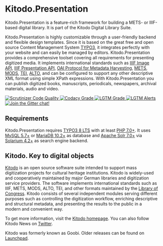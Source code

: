 Kitodo.Presentation
===================

Kitodo.Presentation is a feature-rich framework for building a METS- or IIIF-based digital library. It is part of the Kitodo Digital Library Suite.

Kitodo.Presentation is highly customizable through a user-friendly backend and flexible design templates. Since it is based on the great free and open source Content Management System [TYPO3](https://typo3.org), it integrates perfectly with your website and can easily be managed by editors. Kitodo.Presentation provides a comprehensive toolset covering all requirements for presenting digitized media. It implements international standards such as [IIIF Image API](https://iiif.io/api/image), [IIIF Presentation API](https://iiif.io/api/presentation), [OAI Protocol for Metadata Harvesting](http://www.openarchives.org/OAI/openarchivesprotocol.html), [METS](http://www.loc.gov/standards/mets), [MODS](http://www.loc.gov/standards/mods), [TEI](http://www.tei-c.org), [ALTO](http://www.loc.gov/standards/alto), and can be configured to support any other descriptive XML format using simple XPath expressions. With Kitodo.Presentation you can publish digitized books, manuscripts, periodicals, newspapers, archival materials, audio and video.

<a href="https://scrutinizer-ci.com/g/kitodo/kitodo-presentation/?branch=master">
  <img alt="Scrutinizer Code Quality" src="https://scrutinizer-ci.com/g/kitodo/kitodo-presentation/badges/quality-score.png?b=master"/>
</a>
<a href="https://www.codacy.com/app/kitodo/kitodo-presentation">
  <img alt="Codacy Grade" src="https://api.codacy.com/project/badge/Grade/1291eba67cb744c9ad04a74883d45d84"/>
</a>
<a href="https://lgtm.com/projects/g/kitodo/kitodo-presentation/context:javascript">
  <img alt="LGTM Grade" src="https://img.shields.io/lgtm/grade/javascript/g/kitodo/kitodo-presentation.svg?logo=lgtm"/>
</a>
<a href="https://lgtm.com/projects/g/kitodo/kitodo-presentation/alerts/">
  <img alt="LGTM Alerts" src="https://img.shields.io/lgtm/alerts/g/kitodo/kitodo-presentation.svg?logo=lgtm"/>
</a>
<a href="https://gitter.im/Kitodo/Presentation">
  <img alt="Join the Gitter chat!" src="https://badges.gitter.im/Kitodo/Presentation.svg"/>
</a>

Requirements
------------

Kitodo.Presentation requires [TYPO3 8 LTS](https://get.typo3.org/8) with at least [PHP 7.0+](https://secure.php.net). It uses [MySQL 5.7+](https://www.mysql.com) or [MariaDB 10.2+](https://mariadb.com) as database and [Apache Solr 7.0+](https://lucene.apache.org/solr) via [Solarium 4.2+](http://www.solarium-project.org/) as search engine backend.

Kitodo. Key to digital objects
------------------------------

[Kitodo](https://github.com/kitodo) is an open source software suite intended to support mass digitization projects for cultural heritage institutions. Kitodo is widely-used and cooperatively maintained by major German libraries and digitization service providers. The software implements international standards such as IIIF, METS, MODS, ALTO, TEI, and other formats maintained by the [Library of Congress](https://loc.gov/standards). Kitodo consists of several independent modules serving different purposes such as controlling the digitization workflow, enriching descriptive and structural metadata, and presenting the results to the public in a modern and convenient way.

To get more information, visit the [Kitodo homepage](https://www.kitodo.org). You can also follow Kitodo News on [Twitter](https://twitter.com/kitodo_org).

Kitodo was formerly known as Goobi. Older releases can be found on [Launchpad](https://launchpad.net/goobi-presentation).
